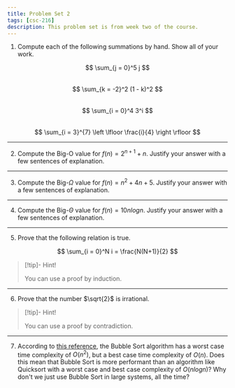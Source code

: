 ```yaml
---
title: Problem Set 2
tags: [csc-216]
description: This problem set is from week two of the course.
---
```


1. Compute each of the following summations by hand. Show all of your work.

$$
\sum_{j = 0}^5 j
$$

<div style="margin-bottom:2rem;"></div>

$$
\sum_{k = -2}^2 (1 - k)^2
$$

<div style="margin-bottom:2rem;"></div>

$$
\sum_{i = 0}^4 3^i
$$

<div style="margin-bottom:2rem;"></div>

$$
\sum_{i = 3}^{7} \left \lfloor \frac{i}{4} \right \rfloor
$$

---

2. Compute the Big-O value for $f(n) = 2^{n + 1} + n$. Justify your answer with a few sentences of explanation.

---

3. Compute the Big-$\Omega$ value for $f(n) = n^2 + 4n + 5$. Justify your answer with a few sentences of explanation.

---

4. Compute the Big-$\Theta$ value for $f(n) = 10 n log n$. Justify your answer with a few sentences of explanation.

---

5. Prove that the following relation is true.

$$
\sum_{i = 0}^N i = \frac{N(N+1)}{2}
$$

> [!tip]- Hint!
>
> You can use a proof by induction.

---

6. Prove that the number $\sqrt{2}$ is irrational.

> [!tip]- Hint!
>
> You can use a proof by contradiction.

---

7. According to [this reference](https://www.geeksforgeeks.org/time-complexities-of-all-sorting-algorithms/), the Bubble Sort algorithm has a worst case time complexity of $O(n^2)$, but a best case time complexity of $O(n)$. Does this mean that Bubble Sort is more performant than an algorithm like Quicksort with a worst case and best case complexity of $O(n log n)$? Why don't we just use Bubble Sort in large systems, all the time?
